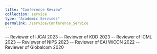 ```yaml
---
title: "Conference Review"
collection: service
type: "Academic Services"
permalink: /service/Conference_Service
---
```


-- Reviewer of IJCAI 2023
-- Reviewer of KDD 2023
-- Reviewer of ICML 2023
-- Reviewer of NIPS 2023
-- Reviewer of EAI WiCON 2022
-- Reviewer of Globalcom 2020
